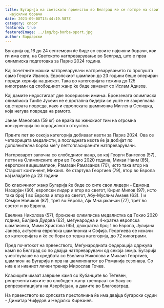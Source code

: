 ```yaml
---
title: Бугарија на светското првенство во Белград ќе се потпре на своите
  најсилни борачи
date: 2023-09-08T13:44:19.587Z
category: спорт
featured: true
featuredImage: ../img/bg-borba-sport.jpg
author: Вардарски
---
```

Бугарија од 16 до 24 септември ќе биде со своите најсилни борачи, кои ги има сега, на Светското натпреварување во Белград, што е прва олимписка подготовка за Париз 2024 година.

Кај почетните машки натпреварувачи натпреварувањето го пропушта само Георги Иванов. Европскиот шампион до 23 години беше опериран поради хернија на дискот. Така во категоријата тежина до 125 килограми од слободниот жанр ќе биде заменет со Ислам Адизов.

Кај дамите недостигаат две посериозни имиња. Бронзената олимписка олимписка Таибе Јусеин не е достапна бидејќи се уште не закрепнала од старата повреда, како и европската шампионка Миглена Селишка, која негува повреда на рамото.

Јанан Манолова (59 кг) се враќа во женскиот тим на огромна конкуренција по породилното отсуство.

Првите пет во секоја категорија добиваат квоти за Париз 2024. Ова се четворицата медалисти, а последната квота ќе ја добијат по дополнителна борба меѓу петтопласираните натпреварувачи.

Натпреварот започна со слободниот жанр, во кој Георги Вангелов (57), петти на Олимписките игри во Токио 2020 година, Микаи Наим (65), европски вицешампион, Рамазан Рамазанов (70), исто така втор на Стариот континент, Михаил. Ќе стартува Георгиев (79), втор во Европа кај младите до 23 години

Во класичниот жанр Бугарија ќе биде со сите свои лидери - Едмонд Назарјан (60), европски лидер и втор во светот, Кирил Милов (97), исто така број 1 во Европа и втор во светот, Абу-Муслим Амаев (63). ) и Семјон Новиков (87), трет во Европа, Ајк Мнацакањан (77), трет во светот и во Европа.

Евелина Николова (57), бронзена олимписка медалистка од Токио 2020 година, Билјана Дудова (62), меѓународна и 4-кратна европска шампионка, Мими Христова (65), двократна број 1 во Европа, Јулијана Јанева, актуелна европска шампионка и Софија. Георгиева се искачи во категоријата и ќе се бори во тешка категорија, до 72 килограми.

Пред почетокот на првенството, Меѓународната федерација одржува камп во Белград со по двајца натпреварувачи од секоја земја. Бугарија учествуваше на средбата со Евелина Николова и Михаил Георгиев, шампион на Бугарија и прв на шампионатот во Романија сезонава. Со нив е и нивниот личен тренер Мирослав Гочев.

Класиците имаат завршен камп со Кубанците во Тетевен, репрезентативките во слободен жанр тренираат во Баку со репрезентацијата на Азербејџан, а дамите во Благоевград.

На првенството во српската престолнина ќе има двајца бугарски судии - Димитар Чифудов и Недјалко Кирезиев.